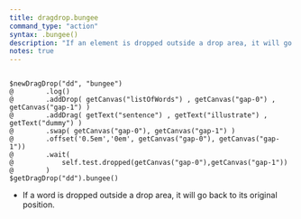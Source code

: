 ```yaml
---
title: dragdrop.bungee
command_type: "action"
syntax: .bungee()
description: "If an element is dropped outside a drop area, it will go back to its original position."
notes: true
---
```


<!--more-->

<pre><code class="language-diff-javascript diff-highlight try-true">
$newDragDrop("dd", "bungee")
@        .log()
@        .addDrop( getCanvas("listOfWords") , getCanvas("gap-0") , getCanvas("gap-1") )
@        .addDrag( getText("sentence") , getText("illustrate") , getText("dummy") )
@        .swap( getCanvas("gap-0"), getCanvas("gap-1") )
@        .offset('0.5em','0em', getCanvas("gap-0"), getCanvas("gap-1"))
@        .wait(
@            self.test.dropped(getCanvas("gap-0"),getCanvas("gap-1"))
@        )
$getDragDrop("dd").bungee()
</code></pre>

+ If a word is dropped outside a drop area, it will go back to its original position.
